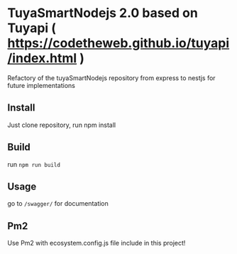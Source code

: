 # TuyaSmartNodejs 2.0 based on Tuyapi ( https://codetheweb.github.io/tuyapi/index.html )

Refactory of the tuyaSmartNodejs repository from express to nestjs for future implementations

## Install
Just clone repository, run npm install

## Build

run ```npm run build```

## Usage
go to ```/swagger/``` for documentation


## Pm2
Use Pm2 with ecosystem.config.js file include in this project!